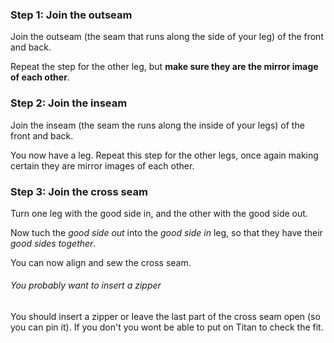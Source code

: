 
### Step 1: Join the outseam

Join the outseam (the seam that runs along the side of your leg) of the front and back.

Repeat the step for the other leg, but **make sure they are the mirror image of each other**.

### Step 2: Join the inseam

Join the inseam (the seam the runs along the inside of your legs) of the front and back.

You now have a leg. Repeat this step for the other legs, once again making certain they are mirror images of each other.

### Step 3: Join the cross seam

Turn one leg with the good side in, and the other with the good side out.

Now tuch the *good side out* into the *good side in* leg, so that they have their _good sides together_.

You can now align and sew the cross seam.

<Note>

###### You probably want to insert a zipper

You should insert a zipper or leave the last part of the cross seam open (so you can pin it).
If you don't you wont be able to put on Titan to check the fit.

</Note>
